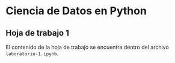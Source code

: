 # Ciencia de Datos en Python

## Hoja de trabajo 1

El contenido de la hoja de trabajo se encuentra dentro del archivo `laboratorio-1.ipynb`. 

